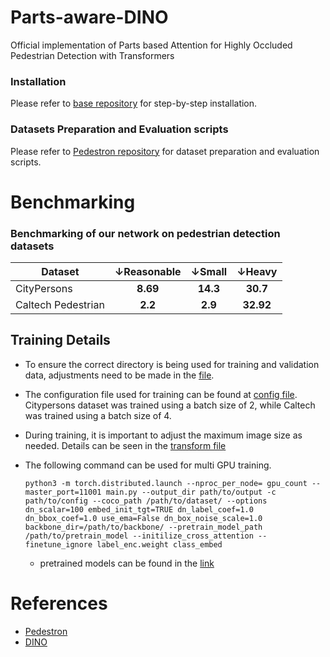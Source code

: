 # Parts-aware-DINO
Official implementation of Parts based Attention for Highly Occluded Pedestrian Detection with Transformers

### Installation
Please refer to [base repository](https://github.com/IDEA-Research/DINO) for step-by-step installation. 

### Datasets Preparation and Evaluation scripts
Please refer to [Pedestron repository](https://github.com/hasanirtiza/Pedestron) for dataset preparation and evaluation scripts.

# Benchmarking 
### Benchmarking of our network on pedestrian detection datasets
| Dataset            | &#8595;Reasonable |  &#8595;Small   |  &#8595;Heavy   | 
|--------------------|:----------:|:--------:|:--------:|
| CityPersons        |  **8.69**   | **14.3** | **30.7** |  
| Caltech Pedestrian |  **2.2**   | **2.9**  | **32.92** |

## Training Details
* To ensure the correct directory is being used for training and validation data, adjustments need to be made in the [file](datasets/coco.py).
* The configuration file used for training can be found at [config file](config/DINO/DINO_4scale_swin.py). Citypersons dataset was trained using a batch size of 2, while Caltech was trained using a batch size of 4.
* During training, it is important to adjust the maximum image size as needed. Details can be seen in the [transform file](config/DINO/coco_transformer.py)

* The following command can be used for multi GPU training.
  ```shell 
  python3 -m torch.distributed.launch --nproc_per_node= gpu_count --master_port=11001 main.py --output_dir path/to/output -c path/to/config --coco_path /path/to/dataset/ --options dn_scalar=100 embed_init_tgt=TRUE dn_label_coef=1.0 dn_bbox_coef=1.0 use_ema=False dn_box_noise_scale=1.0 backbone_dir=/path/to/backbone/ --pretrain_model_path /path/to/pretrain_model --initilize_cross_attention --finetune_ignore label_enc.weight class_embed 
  ```
  * pretrained models can be found in the [link]()

# References

* [Pedestron](https://openaccess.thecvf.com/content/CVPR2021/papers/Hasan_Generalizable_Pedestrian_Detection_The_Elephant_in_the_Room_CVPR_2021_paper.pdf)
* [DINO](https://arxiv.org/pdf/2203.03605.pdf)
